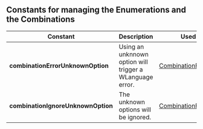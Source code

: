 
## Constants for managing the Enumerations and the Combinations
			

<a name="NOTE1"></a>
<a name="NOTE1_1"></a>


| Constant | Description | Used by |
| --- | --- | --- |
| **combinationErrorUnknownOption** | Using an unknnown option will trigger a WLanguage error. | [CombinationFromName](../WDLang1/1000020771.md) |
| **combinationIgnoreUnknownOption** | The unknown options will be ignored. | [CombinationFromName](../WDLang1/1000020771.md) |




